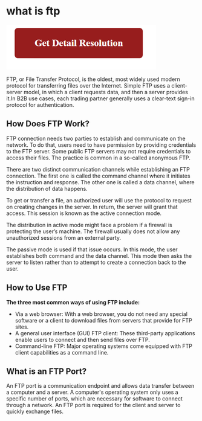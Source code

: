 # what is ftp

[![what is ftp](gett-detail.png)](https://github.com/techtar0get/what.is.ftp)

FTP, or File Transfer Protocol, is the oldest, most widely used modern protocol for transferring files over the Internet. Simple FTP uses a client-server model, in which a client requests data, and then a server provides it.In B2B use cases, each trading partner generally uses a clear-text sign-in protocol for authentication.

## How Does FTP Work?

FTP connection needs two parties to establish and communicate on the network. To do that, users need to have permission by providing credentials to the FTP server. Some public FTP servers may not require credentials to access their files. The practice is common in a so-called anonymous FTP.

There are two distinct communication channels while establishing an FTP connection. The first one is called the command channel where it initiates the instruction and response. The other one is called a data channel, where the distribution of data happens.

To get or transfer a file, an authorized user will use the protocol to request on creating changes in the server. In return, the server will grant that access. This session is known as the active connection mode.

The distribution in active mode might face a problem if a firewall is protecting the user’s machine. The firewall usually does not allow any unauthorized sessions from an external party.

The passive mode is used if that issue occurs. In this mode, the user establishes both command and the data channel. This mode then asks the server to listen rather than to attempt to create a connection back to the user.

## How to Use FTP

**The three most common ways of using FTP include:**

* Via a web browser: With a web browser, you do not need any special software or a client to download files from servers that provide for FTP sites.
* A general user interface (GUI) FTP client: These third-party applications enable users to connect and then send files over FTP.
* Command-line FTP: Major operating systems come equipped with FTP client capabilities as a command line.

## What is an FTP Port?

An FTP port is a communication endpoint and allows data transfer between a computer and a server. A computer's operating system only uses a specific number of ports, which are necessary for software to connect through a network. An FTP port is required for the client and server to quickly exchange files.

